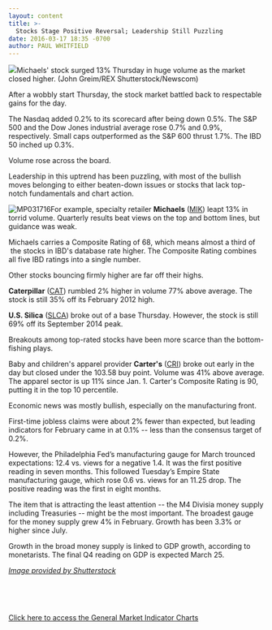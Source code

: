 ```yaml
---
layout: content
title: >-
  Stocks Stage Positive Reversal; Leadership Still Puzzling
date: 2016-03-17 18:35 -0700
author: PAUL WHITFIELD
---
```






![](https://www.investors.com/wp-content/uploads/2016/03/BIGPIC-MIK-031716-Newscom.jpg)Michaels' stock surged 13% Thursday in huge volume as the market closed higher. (John Greim/REX Shutterstock/Newscom)









After a wobbly start Thursday, the stock market battled back to respectable gains for the day.


The Nasdaq added 0.2% to its scorecard after being down 0.5%. The S&P 500 and the Dow Jones industrial average rose 0.7% and 0.9%, respectively. Small caps outperformed as the S&P 600 thrust 1.7%. The IBD 50 inched up 0.3%.


Volume rose across the board.


Leadership in this uptrend has been puzzling, with most of the bullish moves belonging to either beaten-down issues or stocks that lack top-notch fundamentals and chart action.


![MP031716](https://www.investors.com/wp-content/uploads/2016/03/MP031716-219x300.jpg)For example, specialty retailer **Michaels** ([MIK](https://research.investors.com/quote.aspx?symbol=MIK)) leapt 13% in torrid volume. Quarterly results beat views on the top and bottom lines, but guidance was weak.


Michaels carries a Composite Rating of 68, which means almost a third of  the stocks in IBD's database rate higher. The Composite Rating combines all five IBD ratings into a single number.


Other stocks bouncing firmly higher are far off their highs.


**Caterpillar** ([CAT](https://research.investors.com/quote.aspx?symbol=CAT)) rumbled 2% higher in volume 77% above average. The stock is still 35% off its February 2012 high.


**U.S. Silica** ([SLCA](https://research.investors.com/quote.aspx?symbol=SLCA)) broke out of a base Thursday. However, the stock is still 69% off its September 2014 peak.


Breakouts among top-rated stocks have been more scarce than the bottom-fishing plays.


Baby and children's apparel provider **Carter's** ([CRI](https://research.investors.com/quote.aspx?symbol=CRI)) broke out early in the day but closed under the 103.58 buy point. Volume was 41% above average. The apparel sector is up 11% since Jan. 1. Carter's Composite Rating is 90, putting it in the top 10 percentile.


Economic news was mostly bullish, especially on the manufacturing front.


First-time jobless claims were about 2% fewer than expected, but leading indicators for February came in at 0.1% -- less than the consensus target of 0.2%.


However, the Philadelphia Fed’s manufacturing gauge for March trounced expectations: 12.4 vs. views for a negative 1.4. It was the first positive reading in seven months. This followed Tuesday’s Empire State manufacturing gauge, which rose 0.6 vs. views for an 11.25 drop. The positive reading was the first in eight months.


The item that is attracting the least attention -- the M4 Divisia money supply including Treasuries -- might be the most important. The broadest gauge for the money supply grew 4% in February. Growth has been 3.3% or higher since July.


Growth in the broad money supply is linked to GDP growth, according to monetarists. The final Q4 reading on GDP is expected March 25.


*[Image provided by Shutterstock](http://www.shutterstock.com)*


 


 


[Click here to access the General Market Indicator Charts](https://www.investors.com/wp-content/uploads/2016/03/GMI_031816.pdf)




